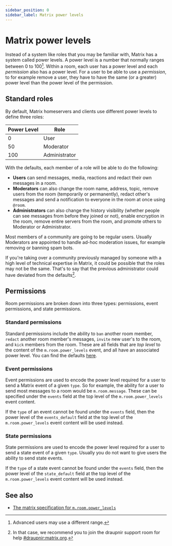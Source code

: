 ```yaml
---
sidebar_position: 0
sidebar_label: Matrix power levels
---
```


<!--
SPDX-FileCopyrightText: 2022 The Matrix.org Foundation C.I.C.
SPDX-FileCopyrightText: 2024 Gnuxie <Gnuxie@protonmail.com>

SPDX-License-Identifier: CC-BY-SA-4.0

SPDX-FileAttributionText: <text>
This modified file contains work from the matrix.org website
https://github.com/matrix-org/matrix.org
</text>
-->

# Matrix power levels

Instead of a system like roles that you may be familiar with, Matrix has a
system called power levels. A power level is a number that normally ranges
between 0 to 100[^power-levels-range]. Within a room, each user has a power level
and each _permission_ also has a power level. For a user to be
able to use a _permission_, to for example remove a user, they have to have
the same (or a greater) power level than the power level of the permission.

## Standard roles

By default, Matrix homeservers and clients use different power levels to define
three roles:

| Power Level | Role          |
| ----------- | ------------- |
| 0           | User          |
| 50          | Moderator     |
| 100         | Administrator |

With the defaults, each member of a role will be able to do the following:

- **Users** can send messages, media, reactions and redact their own messages in
  a room.
- **Moderators** can also change the room name, address, topic, remove users
  from the room (temporarily or permanently), redact other's messages and send a
  notification to everyone in the room at once using `@room`.
- **Administrators** can also change the history visibility (whether people can
  see messages from before they joined or not), enable encryption in the room,
  remove entire servers from the room, and promote others to Moderator or
  Administrator.

Most members of a community are going to be regular users. Usually
Moderators are appointed to handle ad-hoc moderation issues, for example
removing or banning spam bots.

If you're taking over a community previously managed by someone with a high
level of technical expertise in Matrix, it could be possible that the roles may
not be the same. That's to say that the previous administrator could have
deviated from the defaults[^help].

## Permissions

Room permissions are broken down into three types: permissions, event
permissions, and state permissions.

### Standard permissions

Standard permissions include the ability to `ban` another room member, `redact`
another room member's messages, `invite` new user's to the room, and `kick`
members from the room. These are all fields that are _top level_ to the content
of the `m.room.power_levels` event, and all have an associated power level.
You can find the defaults [here](https://spec.matrix.org/latest/client-server-api/#mroompower_levels).

### Event permissions

Event permissions are used to encode the power level required for a user to send
a Matrix event of a given `type`. So for example, the ability for a user to send
most messages to a room would be `m.room.message`. These can be specified under
the `events` field at the top level of the `m.room.power_levels` event content.

If the `type` of an event cannot be found under the `events` field, then the
power level of the `events_default` field at the top level of the
`m.room.power_levels` event content will be used instead.

### State permissions

State permissions are used to encode the power level required for a user to send
a state event of a given `type`. Usually you do not want to give users the
ability to send state events.

If the `type` of a state event cannot be found under the `events` field, then
the power level of the `state_default` field at the top level of the
`m.room.power_levels` event content will be used instead.

## See also

- [The matrix specification for `m.room.power_levels`](https://spec.matrix.org/latest/client-server-api/#mroompower_levels)

[^power-levels-range]: Advanced users may use a different range.
[^help]:
    In that case, we recommend you to join the draupnir support room for
    help [#draupnir:matrix.org](https://matrix.to/#/#draupnir:matrix.org).

[^power-levels-spec]: The Matrix Specification for `m.room.power_levels` https://spec.matrix.org/latest/client-server-api/#mroompower_levels.
